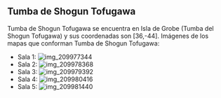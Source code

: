 ## Tumba de Shogun Tofugawa
Tumba de Shogun Tofugawa se encuentra en Isla de Grobe (Tumba del Shogun Tofugawa) y sus coordenadas son [36,-44].
Imágenes de los mapas que conforman Tumba de Shogun Tofugawa:
- Sala 1: ![img_209977344](https://media.discordapp.net/attachments/1115311447145193482/1115349726846529717/209977344.jpg)
- Sala 2: ![img_209978368](https://media.discordapp.net/attachments/1115311447145193482/1115349728113213450/209978368.jpg)
- Sala 3: ![img_209979392](https://media.discordapp.net/attachments/1115311447145193482/1115349729602187326/209979392.jpg)
- Sala 4: ![img_209980416](https://media.discordapp.net/attachments/1115311447145193482/1115349731305078885/209980416.jpg)
- Sala 5: ![img_209981440](https://media.discordapp.net/attachments/1115311447145193482/1115349751555166351/209981440.jpg)